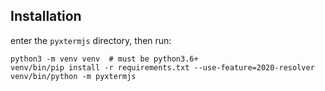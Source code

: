 ## Installation

enter the `pyxtermjs` directory, then run:

```
python3 -m venv venv  # must be python3.6+
venv/bin/pip install -r requirements.txt --use-feature=2020-resolver
venv/bin/python -m pyxtermjs
```
